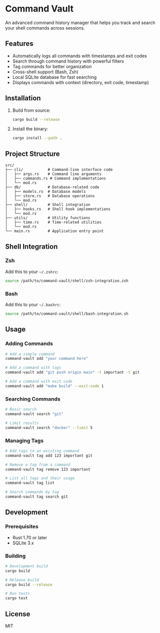 # Command Vault

An advanced command history manager that helps you track and search your shell commands across sessions.

## Features

- Automatically logs all commands with timestamps and exit codes
- Search through command history with powerful filters
- Tag commands for better organization
- Cross-shell support (Bash, Zsh)
- Local SQLite database for fast searching
- Displays commands with context (directory, exit code, timestamp)

## Installation

1. Build from source:
   ```bash
   cargo build --release
   ```

2. Install the binary:
   ```bash
   cargo install --path .
   ```

## Project Structure

```
src/
├── cli/           # Command-line interface code
│   ├── args.rs    # Command line arguments
│   ├── commands.rs # Command implementations
│   └── mod.rs
├── db/            # Database-related code
│   ├── models.rs  # Database models
│   ├── store.rs   # Database operations
│   └── mod.rs
├── shell/         # Shell integration
│   ├── hooks.rs   # Shell hook implementations
│   └── mod.rs
├── utils/         # Utility functions
│   ├── time.rs    # Time-related utilities
│   └── mod.rs
└── main.rs        # Application entry point
```

## Shell Integration

### Zsh

Add this to your `~/.zshrc`:
```bash
source /path/to/command-vault/shell/zsh-integration.zsh
```

### Bash

Add this to your `~/.bashrc`:
```bash
source /path/to/command-vault/shell/bash-integration.sh
```

## Usage

### Adding Commands
```bash
# Add a simple command
command-vault add "your command here"

# Add a command with tags
command-vault add "git push origin main" -t important -t git

# Add a command with exit code
command-vault add "make build" --exit-code 1
```

### Searching Commands
```bash
# Basic search
command-vault search "git"

# Limit results
command-vault search "docker" --limit 5
```

### Managing Tags
```bash
# Add tags to an existing command
command-vault tag add 123 important git

# Remove a tag from a command
command-vault tag remove 123 important

# List all tags and their usage
command-vault tag list

# Search commands by tag
command-vault tag search git
```

## Development

### Prerequisites

- Rust 1.70 or later
- SQLite 3.x

### Building

```bash
# Development build
cargo build

# Release build
cargo build --release

# Run tests
cargo test
```

## License

MIT
